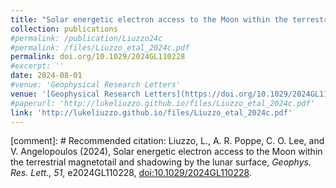 ```yaml
---
title: "Solar energetic electron access to the Moon within the terrestrial magnetotail and shadowing by the lunar surface"
collection: publications
#permalink: /publication/Liuzzo24c
#permalink: /files/Liuzzo_etal_2024c.pdf
permalink: doi.org/10.1029/2024GL110228
#excerpt: ''
date: 2024-08-01
#venue: 'Geophysical Research Letters'
venue: '[Geophysical Research Letters](https://doi.org/10.1029/2024GL110228)'
#paperurl: 'http://lukeliuzzo.github.io/files/Liuzzo_etal_2024c.pdf'
link: 'http://lukeliuzzo.github.io/files/Liuzzo_etal_2024c.pdf'
---
```


[comment]: # Recommended citation: Liuzzo, L., A. R. Poppe, C. O. Lee, and V.  Angelopoulos (2024), Solar energetic electron access to the Moon within the terrestrial magnetotail and shadowing by the lunar surface, <i>Geophys. Res. Lett., 51</i>, e2024GL110228, [doi:10.1029/2024GL110228](https://doi.org/10.1029/2024GL110228).
